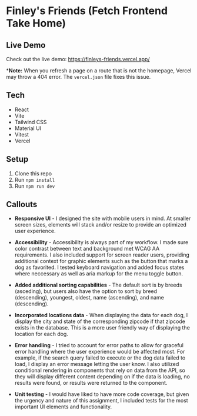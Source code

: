 # Finley's Friends (Fetch Frontend Take Home)

## Live Demo
Check out the live demo: <https://finleys-friends.vercel.app/>

\*__Note:__ When you refresh a page on a route that is not the homepage, Vercel may throw a 404 error. The `vercel.json` file fixes this issue.

## Tech
- React
- Vite
- Tailwind CSS
- Material UI
- Vitest
- Vercel

## Setup
1. Clone this repo
2. Run `npm install`
3. Run `npm run dev`

## Callouts
- __Responsive UI__ - I designed the site with mobile users in mind. At smaller screen sizes, elements will stack and/or resize to provide an optimized user experience.

- __Accessibility__ - Accessibility is always part of my workflow. I made sure color contrast between text and background met WCAG AA requirements. I also included support for screen reader users, providing additional context for graphic elements such as the button that marks a dog as favorited. I tested keyboard navigation and added focus states where neccessary as well as aria markup for the menu toggle button.

- __Added additional sorting capabilities__ - The default sort is by breeds (asceding), but users also have the option to sort by breed (descending), youngest, oldest, name (ascending), and name (descending).

- __Incorporated locations data__ - When displaying the data for each dog, I display the city and state of the corresponding zipcode if that zipcode exists in the database. This is a more user friendly way of displaying the location for each dog.

- __Error handling__ - I tried to account for error paths to allow for graceful error handling where the user experience would be affected most. For example, if the search query failed to execute or the dog data failed to load, I display an error message letting the user know. I also utilized conditional rendering in components that rely on data from the API, so they will display different content depending on if the data is loading, no results were found, or results were returned to the component.

- __Unit testing__ - I would have liked to have more code coverage, but given the urgency and nature of this assignment, I included tests for the most important UI elements and functionality.
